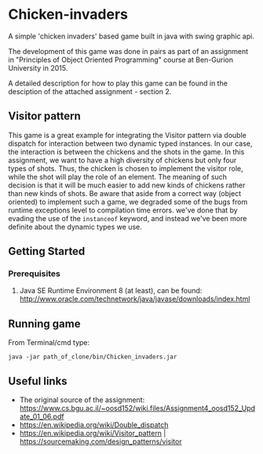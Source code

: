 # Chicken-invaders

A simple 'chicken invaders' based game built in java with swing graphic api. 

The development of this game was done in pairs as part of an assignment in "Principles of Object Oriented Programming" course at Ben-Gurion University in 2015.

A detailed description for how to play this game can be found in the desciption of the attached assignment - section 2.

## Visitor pattern

This game is a great example for integrating the Visitor pattern via double dispatch for interaction between two dynamic typed instances.
In our case, the interaction is between the chickens and the shots in the game.
In this assignment, we want to have a high diversity of chickens but only four types of shots.
Thus, the chicken is chosen to implement the visitor role, while the shot will play the role of an element.
The meaning of such decision is that it will be much easier to add new kinds of chickens rather than new kinds of shots.
Be aware that aside from a correct way (object oriented) to implement such a game, we degraded some of the bugs from runtime exceptions level to compilation time errors. we've done that by evading the use of the `instanceof` keyword, and instead we've been more definite about the dynamic types we use.

## Getting Started
### Prerequisites

1. Java SE Runtime Environment 8 (at least), 
can be found: http://www.oracle.com/technetwork/java/javase/downloads/index.html

## Running game

From Terminal/cmd type:
```
java -jar path_of_clone/bin/Chicken_invaders.jar
```

## Useful links

* The original source of the assignment: https://www.cs.bgu.ac.il/~oosd152/wiki.files/Assignment4_oosd152_Update_01_06.pdf
* https://en.wikipedia.org/wiki/Double_dispatch
* https://en.wikipedia.org/wiki/Visitor_pattern | https://sourcemaking.com/design_patterns/visitor
